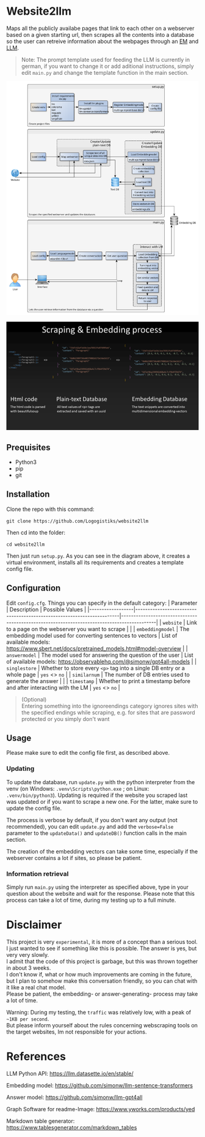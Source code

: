 # Website2llm
Maps all the publicly availabe pages that link to each other on a webserver based on a given starting url, then scrapes all the contents into a database so the user can retreive information about the webpages through an [EM](https://en.wikipedia.org/wiki/Word_embedding) and [LLM](https://en.wikipedia.org/wiki/Large_language_model).

> Note: The prompt template used for feeding the LLM is currently in german, if you want to change it or add aditional instructions, simply edit `main.py` and change the template function in the main section.

![Workflow](/images/website2llm_workflow.svg)

![Process](/images/visualisation.png)

## Prequisites
* Python3
* pip
* git

## Installation
Clone the repo with this command:
```
git clone https://github.com/Logogistiks/website2llm
```
Then cd into the folder:
```
cd website2llm
```
Then just run `setup.py`. As you can see in the diagram above, it creates a virtual environment, installs all its requirements and creates a template config file.

## Configuration
Edit `config.cfg`. Things you can specify in the default category:
| Parameter        | Description                                                           | Possible Values                                                                            |
|------------------|-----------------------------------------------------------------------|--------------------------------------------------------------------------------------------|
| `website`        | Link to a page on the webserver you want to scrape                    |                                                                                            |
| `embeddingmodel` | The embedding model used for converting sentences to vectors          | List of available models: https://www.sbert.net/docs/pretrained_models.html#model-overview |
| `answermodel`    | The model used for answering the question of the user                 | List of available models: https://observablehq.com/@simonw/gpt4all-models                  |
| `singlestore`    | Whether to store every `<p>` tag into a single DB entry or a whole page | `yes` <> `no`                                                                              |
| `similarnum`     | The number of DB entries used to generate the answer                  |                                                                                            |
| `timestamp`      | Whether to print a timestamp before and after interacting with the LM | `yes` <> `no`                                                                              |

> (Optional) \
Entering something into the ignoreendings category ignores sites with the specified endings while scraping, e.g. for sites that are password protected or you simply don't want

## Usage
Please make sure to edit the config file first, as described above.
### Updating
To update the database, run `update.py` with the python interpreter from the venv (on Windows: `.venv\Scripts\python.exe` ; on Linux: `.venv/bin/python3`). Updating is required if the website you scraped last was updated or if you want to scrape a new one. For the latter, make sure to update the config file.

The process is verbose by default, if you don't want any output (not recommended), you can edit `update.py` and add the `verbose=False` parameter to the `updateData()` and `updateDB()` function calls in the main section.

The creation of the embedding vectors can take some time, especially if the webserver contains a lot if sites, so please be patient.

### Information retrieval
Simply run `main.py` using the interpreter  as specified above, type in your question about the website and wait for the response. Please note that this process can take a lot of time, during my testing up to a full minute.

# Disclaimer
This project is very `experimental`, it is more of a concept than a serious tool. I just wanted to see if something like this is possible. The answer is yes, but very very slowly. \
I admit that the code of this project is garbage, but this was thrown together in about 3 weeks. \
I don't know if, what or how much improvements are coming in the future, but I plan to somehow make this conversation friendly, so you can chat with it like a real chat model. \
Please be patient, the embedding- or answer-generating- process may take a lot of time.

Warning: During my testing, the `traffic` was relatively low, with a peak of `~1KB per second`. \
But please inform yourself about the rules concerning webscraping tools on the target websites, Im not responsible for your actions.

# References
LLM Python API: https://llm.datasette.io/en/stable/

Embedding model: https://github.com/simonw/llm-sentence-transformers

Answer model: https://github.com/simonw/llm-gpt4all

Graph Software for readme-Image: https://www.yworks.com/products/yed

Markdown table generator: https://www.tablesgenerator.com/markdown_tables
